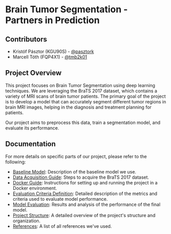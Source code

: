 # Brain Tumor Segmentation - Partners in Prediction

## Contributors

* Kristóf Pásztor (KGU90S) - [@pasztork](https://github.com/pasztork)
* Marcell Tóth (FQP4X1) - [@tmb2k01](https://github.com/tmb2k01)

## Project Overview

This project focuses on Brain Tumor Segmentation using deep learning techniques. We are leveraging the BraTS 2017 dataset, which contains a variety of MRI scans of brain tumor patients. The primary goal of the project is to develop a model that can accurately segment different tumor regions in brain MRI images, helping in the diagnosis and treatment planning for patients.

Our project aims to preprocess this data, train a segmentation model, and evaluate its performance.

## Documentation

For more details on specific parts of our project, please refer to the following:

* [Baseline Model](doc/baseline_model.md): Description of the baseline model we use.
* [Data Acquisition Guide](doc/data_acquisition.md): Steps to acquire the BraTS 2017 dataset.
* [Docker Guide](doc/docker_guide.md): Instructions for setting up and running the project in a Docker environment.
* [Evaluation Criteria Definition](doc/evaluation_criteria.md): Detailed description of the metrics and criteria used to evaluate model performance.
* [Model Evaluation](doc/model_evaluation.md): Results and analysis of the performance of the final model.
* [Project Structure](doc/project_structure.md): A detailed overview of the project's structure and organization.
* [References](doc/references.md): A list of all references we've used.

